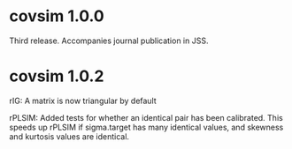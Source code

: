 # covsim 1.0.0

Third release. Accompanies journal publication in JSS. 

# covsim 1.0.2

rIG: A matrix is now triangular by default

rPLSIM: Added tests for whether an identical pair has been calibrated. 
This speeds up rPLSIM if sigma.target has many identical values, and skewness and kurtosis values are identical. 
